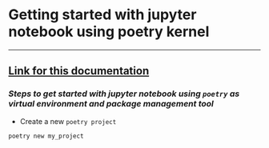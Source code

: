 # Getting started with jupyter notebook using poetry kernel
---
## [Link for this documentation](https://www.youtube.com/watch?v=Nj87GEXxhjc)

### _Steps to get started with jupyter notebook using `poetry` as virtual environment and package management tool_

* Create a new `poetry project`

```python
poetry new my_project
```
